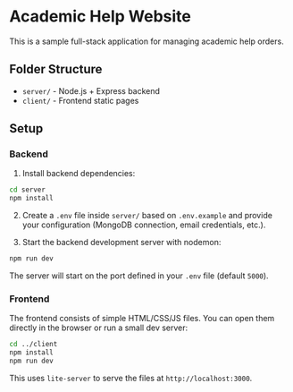 # Academic Help Website

This is a sample full-stack application for managing academic help orders.

## Folder Structure

- `server/` - Node.js + Express backend
- `client/` - Frontend static pages

## Setup

### Backend

1. Install backend dependencies:

```bash
cd server
npm install
```

2. Create a `.env` file inside `server/` based on `.env.example` and provide your configuration (MongoDB connection, email credentials, etc.).

3. Start the backend development server with nodemon:

```bash
npm run dev
```

The server will start on the port defined in your `.env` file (default `5000`).

### Frontend

The frontend consists of simple HTML/CSS/JS files. You can open them directly in the browser or run a small dev server:

```bash
cd ../client
npm install
npm run dev
```

This uses `lite-server` to serve the files at `http://localhost:3000`.
